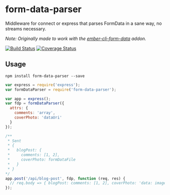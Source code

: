 form-data-parser
================

Middleware for connect or express that parses FormData in a sane way, no streams necessary.

_Note: Originally made to work with the [ember-cli-form-data](https://github.com/funtusov/ember-cli-form-data/) addon._

[![Build Status][travis-badge]][travis-badge-url]
[![Coverage Status][coveralls-badge]][coveralls-badge-url]

## Usage

```no-highlight
npm install form-data-parser --save
```

```js
var express = require('express');
var formDataParser = require('form-data-parser');

var app = express();
var fdp = formDataParser({
  attrs: {
    comments: 'array',
    coverPhoto: 'dataUri'
  }
});

/**
 * Sent
 * {
 *   blogPost: {
 *     comments: [1, 2],
 *     coverPhoto: formDataFile
 *   }
 * }
*/
app.post('/api/blog-post', fdp, function (req, res) {
  // req.body => { blogPost: comments: [1, 2], coverPhoto: 'data: image/png; base64, dasfe254....' }
});
```

[travis-badge]: https://travis-ci.org/knownasilya/form-data-parser.svg?branch=master
[travis-badge-url]: https://travis-ci.org/knownasilya/form-data-parser
[coveralls-badge]: https://coveralls.io/repos/knownasilya/form-data-parser/badge.svg?branch=master
[coveralls-badge-url]: https://coveralls.io/r/knownasilya/form-data-parser
